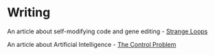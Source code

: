 <link rel=shortcut icon type=image/png href=favicon.ico/>
<link rel=stylesheet Type=text/css href=http://people.virginia.edu/~nj7kv/style.css>
<html>

Writing
=======

An article about self-modifying code and gene editing - [Strange Loops][Loops]

An article about Artificial Intelligence - [The Control Problem][Control]

[Control]: control_problem.html
[Loops]: http://www.vabioethics.com/content/2016/11/3/strange-loops-remade-in-our-own-image
